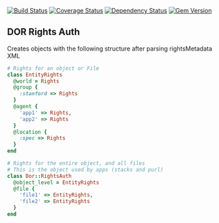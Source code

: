 [![Build Status](https://travis-ci.org/sul-dlss/dor-rights-auth.svg?branch=master)](https://travis-ci.org/sul-dlss/dor-rights-auth)
[![Coverage Status](https://coveralls.io/repos/github/sul-dlss/dor-rights-auth/badge.svg?branch=master)](https://coveralls.io/github/sul-dlss/dor-rights-auth?branch=master)
[![Dependency Status](https://gemnasium.com/sul-dlss/dor-rights-auth.svg)](https://gemnasium.com/sul-dlss/dor-rights-auth)
[![Gem Version](https://badge.fury.io/rb/dor-rights-auth.svg)](https://badge.fury.io/rb/dor-rights-auth)

## DOR Rights Auth

Creates objects with the following structure after parsing rightsMetadata XML

```ruby
# Rights for an object or File
class EntityRights
  @world = Rights
  @group {
    :stanford => Rights
  }
  @agent {
    'app1' => Rights,
    'app2' => Rights
  }
  @location {
    :spec => Rights
  }
end

# Rights for the entire object, and all files
# This is the object used by apps (stacks and purl)
class Dor::RightsAuth
  @object_level = EntityRights
  @file {
    'file1' => EntityRights,
    'file2' => EntityRights
  }
end
```
